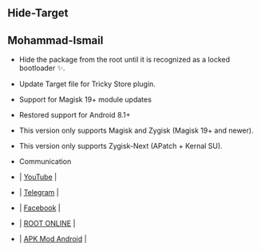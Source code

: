 ## Hide-Target

## Mohammad-Ismail

- Hide the package from the root until it is recognized as a locked bootloader ✨.

- Update Target file for Tricky Store plugin.

- Support for Magisk 19+ module updates

- Restored support for Android 8.1+

- This version only supports Magisk and Zygisk (Magisk 19+ and newer).

- This version only supports Zygisk-Next (APatch + Kernal SU).

- Communication


- | [YouTube](https://www.youtube.com/@SY4G) |
- | [Telegram](https://t.me/MN312001) |
- | [Facebook](https://www.facebook.com/M.N.312001) |
- | [ROOT ONLINE](https://t.me/ROOT_MN312001) |
- | [APK Mod Android](https://t.me/APK_MN312001) |
